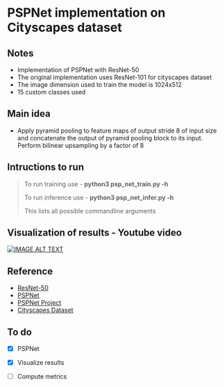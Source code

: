 # PSPNet implementation on Cityscapes dataset

## Notes
* Implementation of PSPNet with ResNet-50
* The original implementation uses ResNet-101 for cityscapes dataset 
* The image dimension used to train the model is 1024x512
* 15 custom classes used

## Main idea
* Apply pyramid pooling to feature maps of output stride 8 of input size and concatenate the output of pyramid pooling block to its input. Perform bilinear upsampling by a factor of 8

## Intructions to run
> To run training use - **python3 psp\_net\_train.py -h**
>
> To run inference use - **python3 psp\_net\_infer.py -h**
>
> This lists all possible commandline arguments

## Visualization of results - Youtube video
[![IMAGE ALT TEXT](http://img.youtube.com/vi/DPIeSIGCvBs/0.jpg)](https://www.youtube.com/watch?v=DPIeSIGCvBs "psp-net cityscapes")

## Reference
* [ResNet-50](https://arxiv.org/abs/1512.03385)
* [PSPNet](https://arxiv.org/pdf/1612.01105.pdf)
* [PSPNet Project](https://hszhao.github.io/projects/pspnet/index.html)
* [Cityscapes Dataset](https://www.cityscapes-dataset.com/)

## To do
- [x] PSPNet
- [x] Visualize results
- [ ] Compute metrics

